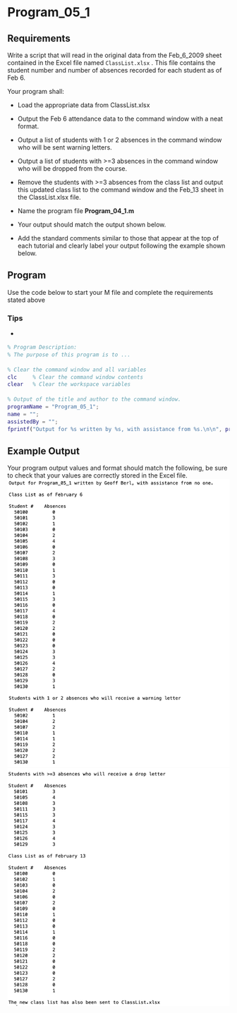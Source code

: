 # Program\_05\_1
## Requirements
Write a script that will read in the original data from the Feb_6_2009 sheet contained in the Excel file named `ClassList.xlsx` . This file contains the student number and number of absences recorded for each student as of Feb 6.

Your program shall:
* Load the appropriate data from ClassList.xlsx
* Output the Feb 6 attendance data to the command window with a neat format.
* Output a list of students with 1 or 2 absences in the command window who will be sent warning letters.
* Output a list of students with >=3 absences in the command window who will be dropped from the course.
* Remove the students with >=3 absences from the class list and output this updated class list to the command window and the Feb_13 sheet in the ClassList.xlsx file.

* Name the program file **Program\_04\_1.m**
* Your output should match the output shown below.
* Add the standard comments similar to those that appear at the top of each tutorial and clearly label your output following the example shown below.

## Program
Use the code below to start your M file and complete the requirements stated above

### Tips
* 

```Matlab
% Program Description:
% The purpose of this program is to ...

% Clear the command window and all variables
clc     % Clear the command window contents
clear   % Clear the workspace variables

% Output of the title and author to the command window.
programName = "Program_05_1";
name = "";
assistedBy = "";
fprintf("Output for %s written by %s, with assistance from %s.\n\n", programName, name, assistedBy)


```
## Example Output
Your program output values and format should match the following, be sure to check that your values are correctly stored in the Excel file.
![Program_05_1_Example_Output_1.png](images/Program_05_1_Example_Output_1.png)
![Program_05_1_Example_Output_2.png](images/Program_05_1_Example_Output_2.png)